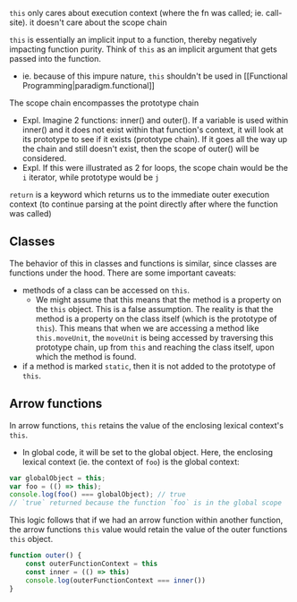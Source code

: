 
`this` only cares about execution context (where the fn was called; ie. call-site). it doesn't care about the scope chain

`this` is essentially an implicit input to a function, thereby negatively impacting function purity. Think of `this` as an implicit argument that gets passed into the function.
- ie. because of this impure nature, `this` shouldn't be used in [[Functional Programming|paradigm.functional]]

The scope chain encompasses the prototype chain
- Expl. Imagine 2 functions: inner() and outer(). If a variable is used within inner() and it does not exist within that function's context, it will look at its prototype to see if it exists (prototype chain). If it goes all the way up the chain and still doesn't exist, then the scope of outer() will be considered.
- Expl. If this were illustrated as 2 for loops, the scope chain would be the `i` iterator, while prototype would be `j`

`return` is a keyword which returns us to the immediate outer execution context (to continue parsing at the point directly after where the function was called)

## Classes
The behavior of this in classes and functions is similar, since classes are functions under the hood. There are some important caveats:
- methods of a class can be accessed on `this`.
	- We might assume that this means that the method is a property on the `this` object. This is a false assumption. The reality is that the method is a property on the class itself (which is the prototype of `this`). This means that when we are accessing a method like `this.moveUnit`, the `moveUnit` is being accessed by traversing this prototype chain, up from `this` and reaching the class itself, upon which the method is found.
- if a method is marked `static`, then it is not added to the prototype of `this`.

## Arrow functions
In arrow functions, `this` retains the value of the enclosing lexical context's `this`.
- In global code, it will be set to the global object. Here, the enclosing lexical context (ie. the context of `foo`) is the global context:
```js
var globalObject = this;
var foo = (() => this);
console.log(foo() === globalObject); // true
// `true` returned because the function `foo` is in the global scope
```

This logic follows that if we had an arrow function within another function, the arrow functions `this` value would retain the value of the outer functions `this` object.
```js
function outer() {
	const outerFunctionContext = this
	const inner = (() => this)
	console.log(outerFunctionContext === inner())
}
```
